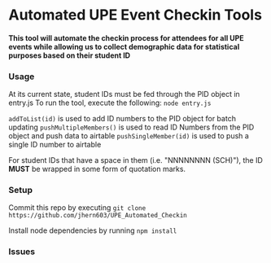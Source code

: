 # Automated UPE Event Checkin Tools
#### This tool will automate the checkin process for attendees for all UPE events while allowing us to collect demographic data for statistical purposes based on their student ID

### Usage
At its current state, student IDs must be fed through the PID object in entry.js
To run the tool, execute the following: `node entry.js`

`addToList(id)` is used to add ID numbers to the PID object for batch updating
`pushMultipleMembers()` is used to read ID Numbers from the PID object and push data to airtable
`pushSingleMember(id)` is used to push a single ID number to airtable

For student IDs that have a space in them (i.e. "NNNNNNNN (SCH)"), the ID <b>MUST</b> be wrapped in some form of quotation marks.

### Setup
Commit this repo by executing `git clone https://github.com/jhern603/UPE_Automated_Checkin`

Install node dependencies by running `npm install`

### Issues
